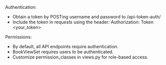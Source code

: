 Authentication:

- Obtain a token by POSTing username and password to /api-token-auth/
- Include the token in requests using the header:
  Authorization: Token <your_token>

Permissions:

- By default, all API endpoints require authentication.
- BookViewSet requires users to be authenticated.
- Customize permission_classes in views.py for role-based access.
